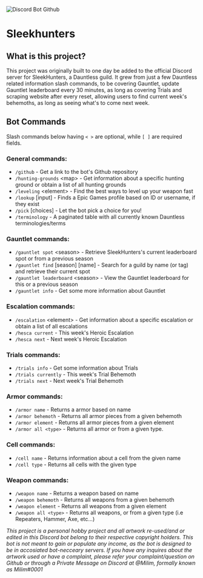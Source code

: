 ![Discord Bot Github](https://github.com/Electrocute4u/SleekHunters/assets/25005864/35ea6f16-8093-481e-9525-a898baaf53a2)


# Sleekhunters

## What is this project?
This project was originally built to one day be added to the official Discord server for SleekHunters, a Dauntless guild. It grew from just a few Dauntless related information slash commands, to be covering Gauntlet, update Gauntlet leaderboard every 30 minutes, as long as covering Trials and scraping website after every reset, allowing users to find current week's behemoths, as long as seeing what's to come next week.

## Bot Commands
Slash commands below having `< >` are optional, while `[ ]` are required fields.
### General commands:
- `/github` - Get a link to the bot's Github repository
- `/hunting-grounds` \<map\> - Get information about a specific hunting ground or obtain a list of all hunting grounds
- `/leveling` \<element\> - Find the best ways to level up your weapon fast
- `/lookup` \[input\] - Finds a Epic Games profile based on ID or username, if they exist
- `/pick` \[choices\] - Let the bot pick a choice for you!
- `/terminology` - A paginated table with all currently known Dauntless terminologies/terms
### Gauntlet commands:
- `/gauntlet spot` \<season\> - Retrieve SleekHunters's current leaderboard spot or from a previous season
- `/gauntlet find` \[season\] \[name\] - Search for a guild by name (or tag) and retrieve their current spot
- `/gauntlet leaderboard` \<season\> - View the Gauntlet leaderboard for this or a previous season
- `/gauntlet info` - Get some more information about Gauntlet
### Escalation commands:
- `/escalation` \<element\> - Get information about a specific escalation or obtain a list of all escalations
- `/hesca current` - This week's Heroic Escalation
- `/hesca next` - Next week's Heroic Escalation
### Trials commands:
- `/trials info` - Get some information about Trials
- `/trials currently` - This week's Trial Behemoth
- `/trials next` - Next week's Trial Behemoth
### Armor commands:
- `/armor name` - Returns a armor based on name
- `/armor behemoth` - Returns all armor pieces from a given behemoth
- `/armor element` - Returns all armor pieces from a given element
- `/armor all <type>` - Returns all armor or from a given type.
### Cell commands:
- `/cell name` - Returns information about a cell from the given name
- `/cell type` - Returns all cells with the given type
### Weapon commands:
- `/weapon name` - Returns a weapon based on name
- `/weapon behemoth` - Returns all weapons from a given behemoth
- `/weapon element` - Returns all weapons from a given element
- `/weapon all <type>` - Returns all weapons, or from a given type (i.e Repeaters, Hammer, Axe, etc...)

*This project is a personal hobby project and all artwork re-used/and or edited in this Discord bot belong to their respective copyright holders. This bot is not meant to gain or populate any income, as the bot is designed to be in accosiated bot-necceary servers. If you have any inquires about the artwork used or have a complaint, please refer your complaint/question on Github or through a Private Message on Discord at @Milim, formally known as Milim#0001*